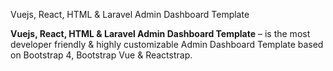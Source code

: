 Vuejs, React, HTML & Laravel Admin Dashboard Template

**Vuejs, React, HTML & Laravel Admin Dashboard Template** – is the most developer friendly & highly customizable Admin Dashboard Template based on Bootstrap 4, Bootstrap Vue & Reactstrap.
